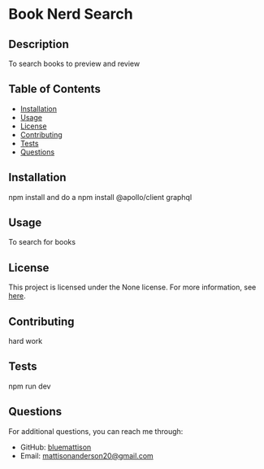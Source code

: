 
# Book Nerd Search



## Description
To search books to preview and review

## Table of Contents
* [Installation](#installation)
* [Usage](#usage)
* [License](#license)
* [Contributing](#contributing)
* [Tests](#tests)
* [Questions](#questions)

## Installation
npm install and do a npm install @apollo/client graphql

## Usage
To search for books


## License

This project is licensed under the None license. For more information, see [here]().
    

## Contributing
hard work

## Tests
npm run dev

## Questions
For additional questions, you can reach me through:
* GitHub: [bluemattison](https://github.com/bluemattison)
* Email: mattisonanderson20@gmail.com
